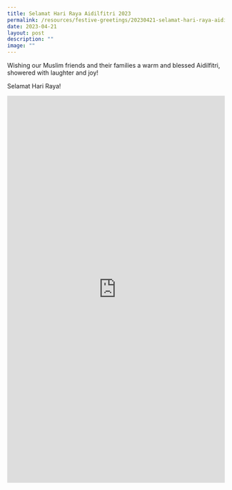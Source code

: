 ```yaml
---
title: Selamat Hari Raya Aidilfitri 2023
permalink: /resources/festive-greetings/20230421-selamat-hari-raya-aidilfitri/
date: 2023-04-21
layout: post
description: ""
image: ""
---
```

Wishing our Muslim friends and their families a warm and blessed Aidilfitri, showered with laughter and joy!

Selamat Hari Raya!

<iframe allow="autoplay; clipboard-write; encrypted-media; picture-in-picture; web-share" allowfullscreen="true" frameborder="0" scrolling="no" style="aspect-ratio: 9 / 16; border: none; overflow: hidden; width: 100%; height: auto" src="https://www.facebook.com/plugins/video.php?height=476&amp;href=https%3A%2F%2Fwww.facebook.com%2Falpshealthcaresupplychain%2Fvideos%2F1243715142916734%2F&amp;show_text=false&amp;width=336&amp;t=0">
</iframe>